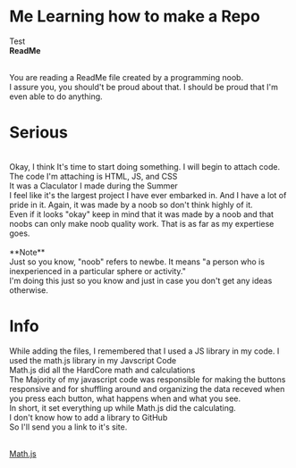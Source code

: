 # Me Learning how to make a Repo
Test<br>
**ReadMe**
<br><br>

You are reading a ReadMe file created by a programming noob.<br>
I assure you, you should't be proud about that.  I should be proud that I'm even able to do anything.<br>

# Serious
<br>
Okay, I think It's time to start doing something.  I will begin to attach code.
<br>
The code I'm attaching is HTML, JS, and CSS
<br>
It was a Claculator I made during the Summer
<br>
I feel like it's the largest project I have ever embarked in.  And I have a lot of pride in it.  Again, it was made by a noob so don't think highly of it.
<br>
Even if it looks "okay" keep in mind that it was made by a noob and that noobs can only make noob quality work.  That is as far as my expertiese goes.
<br>
<br>
**Note**
<br>
Just so you know, "noob" refers to newbe.  It means "a person who is inexperienced in a particular sphere or activity."
<br>
I'm doing this just so you know and just in case you don't get any ideas otherwise.

# Info
While adding the files, I remembered that I used a JS library in my code.  I used the math.js library in my Javscript Code
<br>
Math.js did all the HardCore math and calculations
<br>
The Majority of my javascript code was responsible for making the buttons responsive and for shuffling around and organizing the data receved when you press each button, what happens when and what you see.
<br>
In short, it set everything up while Math.js did the calculating.
<br>
I don't know how to add a library to GitHub
<br>
So I'll send you a link to it's site.
<br>
<br>

<a href="https://mathjs.org/">Math.js</a>
